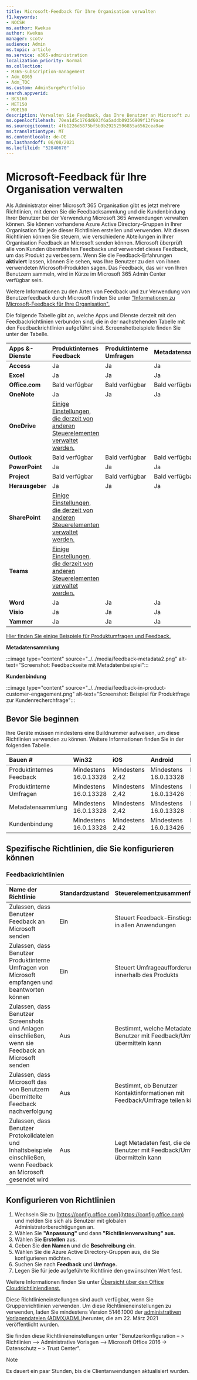```yaml
---
title: Microsoft-Feedback für Ihre Organisation verwalten
f1.keywords:
- NOCSH
ms.author: Kwekua
author: Kwekua
manager: scotv
audience: Admin
ms.topic: article
ms.service: o365-administration
localization_priority: Normal
ms.collection:
- M365-subscription-management
- Adm_O365
- Adm_TOC
ms.custom: AdminSurgePortfolio
search.appverid:
- BCS160
- MET150
- MOE150
description: Verwalten Sie Feedback, das Ihre Benutzer an Microsoft zu Microsoft-Produkten senden können.
ms.openlocfilehash: 70ea1d5c176dd603f6a5addb09356909f13f9ace
ms.sourcegitcommit: 4fb1226d5875bf5b9b29252596855a6562cea9ae
ms.translationtype: MT
ms.contentlocale: de-DE
ms.lasthandoff: 06/08/2021
ms.locfileid: "52840670"
---
```

# <a name="manage-microsoft-feedback-for-your-organization"></a>Microsoft-Feedback für Ihre Organisation verwalten

Als Administrator einer Microsoft 365 Organisation gibt es jetzt mehrere Richtlinien, mit denen Sie die Feedbacksammlung und die Kundenbindung Ihrer Benutzer bei der Verwendung Microsoft 365 Anwendungen verwalten können. Sie können vorhandene Azure Active Directory-Gruppen in Ihrer Organisation für jede dieser Richtlinien erstellen und verwenden. Mit diesen Richtlinien können Sie steuern, wie verschiedene Abteilungen in Ihrer Organisation Feedback an Microsoft senden können. Microsoft überprüft alle von Kunden übermittelten Feedbacks und verwendet dieses Feedback, um das Produkt zu verbessern. Wenn Sie die Feedback-Erfahrungen **aktiviert** lassen, können Sie sehen, was Ihre Benutzer zu den von ihnen verwendeten Microsoft-Produkten sagen. Das Feedback, das wir von Ihren Benutzern sammeln, wird in Kürze im Microsoft 365 Admin Center verfügbar sein.

Weitere Informationen zu den Arten von Feedback und zur Verwendung von Benutzerfeedback durch Microsoft finden Sie unter ["Informationen zu Microsoft-Feedback für Ihre Organisation".](../misc/feedback-user-control.md)

Die folgende Tabelle gibt an, welche Apps und Dienste derzeit mit den Feedbackrichtlinien verbunden sind, die in der nachstehenden Tabelle mit den Feedbackrichtlinien aufgeführt sind. Screenshotbeispiele finden Sie unter der Tabelle.

|**Apps &-Dienste**|**Produktinternes Feedback** <br> |**Produktinterne Umfragen** <br> |**Metadatensammlung** <br> |**Kundenbindung** <br> |
|:-----|:-----|:-----|:-----|:-----|
|**Access**|Ja|Ja|Ja|Ja|
|**Excel**|Ja|Ja|Ja|Ja|
|**Office.com**|Bald verfügbar|Bald verfügbar|Bald verfügbar|Bald verfügbar|
|**OneNote**|Ja|Ja|Ja|Ja|
|**OneDrive**|[Einige Einstellungen, die derzeit von anderen Steuerelementen verwaltet werden.](/onedrive/disable-contact-support-send-feedback)||||
|**Outlook**|Bald verfügbar|Bald verfügbar|Bald verfügbar|Bald verfügbar|
|**PowerPoint**|Ja|Ja|Ja|Ja|
|**Project**|Bald verfügbar|Bald verfügbar|Bald verfügbar|Bald verfügbar|
|**Herausgeber**|Ja|Ja|Ja|Ja|
|**SharePoint**|[Einige Einstellungen, die derzeit von anderen Steuerelementen verwaltet werden.](/powershell/module/sharepoint-online/set-spotenant)||||
|**Teams**|[Einige Einstellungen, die derzeit von anderen Steuerelementen verwaltet werden.](/microsoftteams/manage-feedback-policies-in-teams)||||
|**Word**|Ja|Ja|Ja|Ja|
|**Visio**|Ja|Ja|Ja|Ja|
|**Yammer**|Ja|Ja|Ja|Ja|

[Hier finden Sie einige Beispiele für Produktumfragen und Feedback.](/microsoft-365/admin/misc/feedback-user-control#in-product-surveys)

**Metadatensammlung**

:::image type="content" source="../../media/feedback-metadata2.png" alt-text="Screenshot: Feedbackseite mit Metadatenbeispiel":::

**Kundenbindung**

:::image type="content" source="../../media/feedback-in-product-customer-engagement.png" alt-text="Screenshot: Beispiel für Produktfrage zur Kundenrecherchfrage":::

## <a name="before-you-begin"></a>Bevor Sie beginnen

Ihre Geräte müssen mindestens eine Buildnummer aufweisen, um diese Richtlinien verwenden zu können. Weitere Informationen finden Sie in der folgenden Tabelle.

|**Bauen #**|**Win32**|**iOS**|**Android**|**Mac**|**Web**|
|:-----|:-----|:-----|:-----|:-----|:-----|
|Produktinternes Feedback|Mindestens 16.0.13328|Mindestens 2,42|Mindestens 16.0.13328|Mindestens 16,42|Öffentlich verfügbar|
|Produktinterne Umfragen|Mindestens 16.0.13328|Mindestens 2,42|Mindestens 16.0.13426|Mindestens 16,42|Ausstehendes Rollout|
|Metadatensammlung|Mindestens 16.0.13328|Mindestens 2,42|Mindestens 16.0.13328|Mindestens 16,42|Öffentlich verfügbar|
|Kundenbindung|Mindestens 16.0.13328|Mindestens 2,42|Mindestens 16.0.13426|Mindestens 16,42|Ausstehendes Rollout|

## <a name="specific-policies-you-can-configure"></a>Spezifische Richtlinien, die Sie konfigurieren können

### <a name="feedback-policies"></a>Feedbackrichtlinien

|**Name der Richtlinie**|**Standardzustand**|**Steuerelementzusammenfassung**|
|:-----|:-----|:-----|
|Zulassen, dass Benutzer Feedback an Microsoft senden|Ein|Steuert Feedback-Einstiegspunkte in allen Anwendungen|
|Zulassen, dass Benutzer Produktinterne Umfragen von Microsoft empfangen und beantworten können|Ein|Steuert Umfrageaufforderungen innerhalb des Produkts|
|Zulassen, dass Benutzer Screenshots und Anlagen einschließen, wenn sie Feedback an Microsoft senden|Aus|Bestimmt, welche Metadaten der Benutzer mit Feedback/Umfrage übermitteln kann|
|Zulassen, dass Microsoft das von Benutzern übermittelte Feedback nachverfolgung|Aus|Bestimmt, ob Benutzer Kontaktinformationen mit Feedback/Umfrage teilen können|
|Zulassen, dass Benutzer Protokolldateien und Inhaltsbeispiele einschließen, wenn Feedback an Microsoft gesendet wird|Aus|Legt Metadaten fest, die der Benutzer mit Feedback/Umfrage übermitteln kann|

## <a name="configure-policies"></a>Konfigurieren von Richtlinien

1. Wechseln Sie zu [https://config.office.com](https://config.office.com) und melden Sie sich als Benutzer mit globalen Administratorberechtigungen an.
1. Wählen Sie **"Anpassung"** und dann **"Richtlinienverwaltung" aus.**
1. Wählen Sie **Erstellen** aus.
1. Geben Sie **den Namen** und die **Beschreibung** ein.
1. Wählen Sie die Azure Active Directory-Gruppen aus, die Sie konfigurieren möchten.
1. Suchen Sie nach **Feedback** und **Umfrage.**
1. Legen Sie für jede aufgeführte Richtlinie den gewünschten Wert fest.

Weitere Informationen finden Sie unter [Übersicht über den Office Cloudrichtliniendienst.](/deployoffice/overview-office-cloud-policy-service)

Diese Richtlinieneinstellungen sind auch verfügbar, wenn Sie Gruppenrichtlinien verwenden. Um diese Richtlinieneinstellungen zu verwenden, laden Sie mindestens Version 5146.1000 der [administrativen Vorlagendateien (ADMX/ADML)](https://www.microsoft.com/download/details.aspx?id=49030)herunter, die am 22. März 2021 veröffentlicht wurden.

Sie finden diese Richtlinieneinstellungen unter "Benutzerkonfiguration – > Richtlinien –> Administrative Vorlagen –> Microsoft Office 2016 -> Datenschutz – > Trust Center".

> [!NOTE]
> Es dauert ein paar Stunden, bis die Clientanwendungen aktualisiert wurden.
